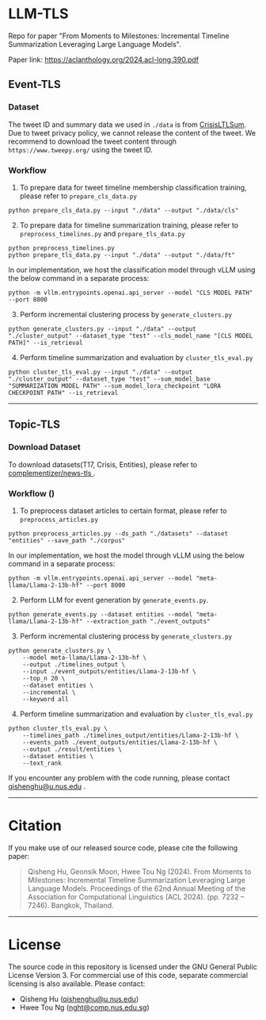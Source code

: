 # LLM-TLS
Repo for paper "From Moments to Milestones: Incremental Timeline Summarization Leveraging Large Language Models". 

Paper link: https://aclanthology.org/2024.acl-long.390.pdf

## Event-TLS

### Dataset
The tweet ID and summary data we used in ```./data``` is from [CrisisLTLSum](https://github.com/CrisisLTLSum/CrisisTimelines). Due to tweet privacy policy, we cannot release the content of the tweet. We recommend to download the tweet content through ```https://www.tweepy.org/``` using the tweet ID.

### Workflow
1. To prepare data for tweet timeline membership classification training, please refer to ```prepare_cls_data.py```

```
python prepare_cls_data.py --input "./data" --output "./data/cls"
```

2. To prepare data for timeline summarization training, please refer to ```preprocess_timelines.py``` and ```prepare_tls_data.py```

```
python preprocess_timelines.py
python prepare_tls_data.py --input "./data" --output "./data/ft"
```

In our implementation, we host the classification model through vLLM using the below command in a separate process:
```
python -m vllm.entrypoints.openai.api_server --model "CLS MODEL PATH" --port 8000
```

3. Perform incremental clustering process by ```generate_clusters.py```
```
python generate_clusters.py --input "./data" --output "./cluster_output" --dataset_type "test" --cls_model_name "[CLS MODEL PATH]" --is_retrieval
```


4. Perform timeline summarization and evaluation by ```cluster_tls_eval.py```
```
python cluster_tls_eval.py --input "./data" --output "./cluster_output" --dataset_type "test" --sum_model_base "SUMMARIZATION MODEL PATH" --sum_model_lora_checkpoint "LORA CHECKPOINT PATH" --is_retrieval
```

---

## Topic-TLS

### Download Dataset
To download datasets(T17, Crisis, Entities), please refer to [complementizer/news-tls ](https://github.com/complementizer/news-tls).

### Workflow ()
1. To preprocess dataset articles to certain format, please refer to ```preprocess_articles.py```
```
python preprocess_articles.py --ds_path "./datasets" --dataset "entities" --save_path "./corpus"
```

In our implementation, we host the model through vLLM using the below command in a separate process:
```
python -m vllm.entrypoints.openai.api_server --model "meta-llama/Llama-2-13b-hf" --port 8000
```

2. Perform LLM for event generation by ```generate_events.py```.
```
python generate_events.py --dataset entities --model "meta-llama/Llama-2-13b-hf" --extraction_path "./event_outputs"
```


3. Perform incremental clustering process by ```generate_clusters.py```
```
python generate_clusters.py \
    --model meta-llama/Llama-2-13b-hf \
    --output ./timelines_output \
    --input ./event_outputs/entities/Llama-2-13b-hf \
    --top_n 20 \
    --dataset entities \
    --incremental \
    --keyword all
```

4. Perform timeline summarization and evaluation by ```cluster_tls_eval.py```
```
python cluster_tls_eval.py \
    --timelines_path ./timelines_output/entities/Llama-2-13b-hf \
    --events_path ./event_outputs/entities/Llama-2-13b-hf \
    --output ./result/entities \
    --dataset entities \
    --text_rank
```

If you encounter any problem with the code running, please contact qishenghu@u.nus.edu .

---
# Citation

If you make use of our released source code, please cite the following paper:
 
> Qisheng Hu, Geonsik Moon, Hwee Tou Ng (2024). From Moments to Milestones: Incremental Timeline Summarization Leveraging Large Language Models. Proceedings of the 62nd Annual Meeting of the Association for Computational Linguistics (ACL 2024). (pp. 7232 – 7246). Bangkok, Thailand.


---

# License

The source code in this repository is licensed under the GNU General Public License Version 3. For commercial use of this code, separate commercial licensing is also available. Please contact:

* Qisheng Hu (qishenghu@u.nus.edu) 
* Hwee Tou Ng (nght@comp.nus.edu.sg)